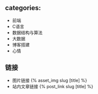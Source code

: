 ## categories:
- 前端
- C语言
- 数据结构与算法
- 大数据
- 博客搭建
- 心情

## 链接

- 图片链接 {% asset_img slug [title] %}
- 站内文章链接 {% post_link slug [title] %}
